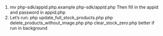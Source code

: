 1. mv php-sdk/appid.php.example php-sdk/appid.php
Then fill in the appid and password in appid.php
2. Let’s run:
php update_full_stock_products.php
php delete_products_without_image.php
php clear_stock_zero.php
better if run in background


